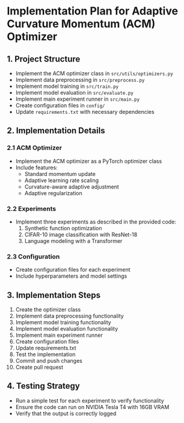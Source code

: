 # Implementation Plan for Adaptive Curvature Momentum (ACM) Optimizer

## 1. Project Structure
- Implement the ACM optimizer class in `src/utils/optimizers.py`
- Implement data preprocessing in `src/preprocess.py`
- Implement model training in `src/train.py`
- Implement model evaluation in `src/evaluate.py`
- Implement main experiment runner in `src/main.py`
- Create configuration files in `config/`
- Update `requirements.txt` with necessary dependencies

## 2. Implementation Details

### 2.1 ACM Optimizer
- Implement the ACM optimizer as a PyTorch optimizer class
- Include features:
  - Standard momentum update
  - Adaptive learning rate scaling
  - Curvature-aware adaptive adjustment
  - Adaptive regularization

### 2.2 Experiments
- Implement three experiments as described in the provided code:
  1. Synthetic function optimization
  2. CIFAR-10 image classification with ResNet-18
  3. Language modeling with a Transformer

### 2.3 Configuration
- Create configuration files for each experiment
- Include hyperparameters and model settings

## 3. Implementation Steps
1. Create the optimizer class
2. Implement data preprocessing functionality
3. Implement model training functionality
4. Implement model evaluation functionality
5. Implement main experiment runner
6. Create configuration files
7. Update requirements.txt
8. Test the implementation
9. Commit and push changes
10. Create pull request

## 4. Testing Strategy
- Run a simple test for each experiment to verify functionality
- Ensure the code can run on NVIDIA Tesla T4 with 16GB VRAM
- Verify that the output is correctly logged
